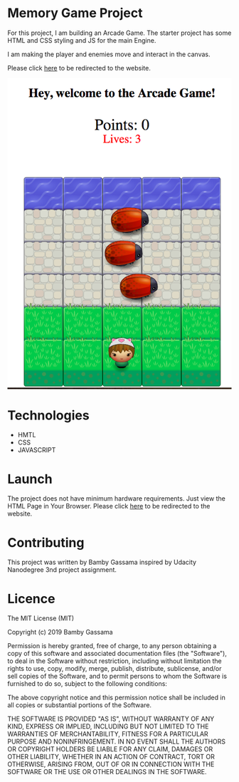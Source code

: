 
# Memory Game Project

For this project, I am building an Arcade Game.
The starter project has some HTML and CSS styling and JS for the main Engine. 

I am making the player and enemies move and interact in the canvas. 


Please click [here](https://bamby-arcade-game.netlify.com/) to be redirected to the website. 

![Illustration](./images/game.png)

# Technologies

* HMTL
* CSS
* JAVASCRIPT

# Launch

 The project does not have minimum hardware requirements.
 Just view the HTML Page in Your Browser.
 Please click [here](https://bamby-arcade-game.netlify.com/) to be redirected to the website.

 # Contributing 

This project was written by Bamby Gassama inspired by Udacity Nanodegree 3nd project assignment. 

# Licence
The MIT License (MIT)

Copyright (c) 2019 Bamby Gassama

Permission is hereby granted, free of charge, to any person obtaining a copy
of this software and associated documentation files (the "Software"), to deal
in the Software without restriction, including without limitation the rights
to use, copy, modify, merge, publish, distribute, sublicense, and/or sell
copies of the Software, and to permit persons to whom the Software is
furnished to do so, subject to the following conditions:

The above copyright notice and this permission notice shall be included in all
copies or substantial portions of the Software.

THE SOFTWARE IS PROVIDED "AS IS", WITHOUT WARRANTY OF ANY KIND, EXPRESS OR
IMPLIED, INCLUDING BUT NOT LIMITED TO THE WARRANTIES OF MERCHANTABILITY,
FITNESS FOR A PARTICULAR PURPOSE AND NONINFRINGEMENT. IN NO EVENT SHALL THE
AUTHORS OR COPYRIGHT HOLDERS BE LIABLE FOR ANY CLAIM, DAMAGES OR OTHER
LIABILITY, WHETHER IN AN ACTION OF CONTRACT, TORT OR OTHERWISE, ARISING FROM,
OUT OF OR IN CONNECTION WITH THE SOFTWARE OR THE USE OR OTHER DEALINGS IN THE
SOFTWARE.
